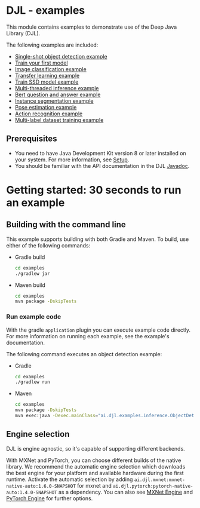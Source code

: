 # DJL - examples

This module contains examples to demonstrate use of the Deep Java Library (DJL).

The following examples are included:

- [Single-shot object detection example](docs/object_detection.md)
- [Train your first model](docs/train_mnist_mlp.md)
- [Image classification example](docs/image_classification.md)
- [Transfer learning example](docs/train_cifar10_resnet.md)
- [Train SSD model example](docs/train_pikachu_ssd.md)
- [Multi-threaded inference example](docs/multithread_inference.md)
- [Bert question and answer example](docs/BERT_question_and_answer.md)
- [Instance segmentation example](docs/instance_segmentation.md)
- [Pose estimation example](docs/pose_estimation.md)
- [Action recognition example](docs/action_recognition.md)
- [Multi-label dataset training example](docs/train_captcha.md)

## Prerequisites

* You need to have Java Development Kit version 8 or later installed on your system. For more information, see [Setup](../docs/development/setup.md).
* You should be familiar with the API documentation in the DJL [Javadoc](https://javadoc.djl.ai/api/0.3.0/index.html).


# Getting started: 30 seconds to run an example

## Building with the command line

This example supports building with both Gradle and Maven. To build, use either of the following commands:

* Gradle build
    ```sh
    cd examples
    ./gradlew jar
    ```

* Maven build
    ```sh
    cd examples
    mvn package -DskipTests
    ```

### Run example code
With the gradle `application` plugin you can execute example code directly.
For more information on running each example, see the example's documentation.

The following command executes an object detection example:

* Gradle
    ```sh
    cd examples
    ./gradlew run
    ```

* Maven
    ```sh
    cd examples
    mvn package -DskipTests
    mvn exec:java -Dexec.mainClass="ai.djl.examples.inference.ObjectDetection"
    ```

## Engine selection

DJL is engine agnostic, so it's capable of supporting different backends.

With MXNet and PyTorch, you can choose different builds of the native library.
We recommend the automatic engine selection which downloads the best engine for your platform and available hardware during the first runtime.
Activate the automatic selection by adding `ai.djl.mxnet:mxnet-native-auto:1.6.0-SNAPSHOT` for mxnet and `ai.djl.pytorch:pytorch-native-auto:1.4.0-SNAPSHOT` as a dependency.
You can also see [MXNet Engine](../mxnet/mxnet-engine/README.md) and [PyTorch Engine](../pytorch/pytorch-engine/README.md) for further options.


